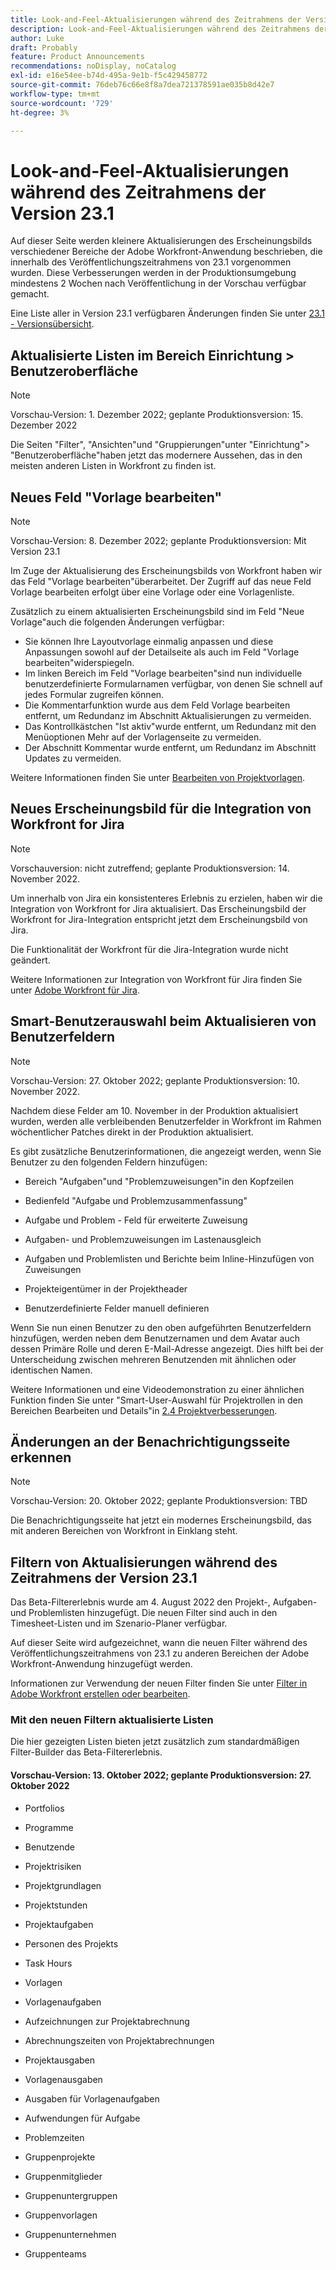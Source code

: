 ```yaml
---
title: Look-and-Feel-Aktualisierungen während des Zeitrahmens der Version 23.1
description: Look-and-Feel-Aktualisierungen während des Zeitrahmens der Version 23.1
author: Luke
draft: Probably
feature: Product Announcements
recommendations: noDisplay, noCatalog
exl-id: e16e54ee-b74d-495a-9e1b-f5c429458772
source-git-commit: 76deb76c66e8f8a7dea721378591ae035b8d42e7
workflow-type: tm+mt
source-wordcount: '729'
ht-degree: 3%

---
```


# Look-and-Feel-Aktualisierungen während des Zeitrahmens der Version 23.1

Auf dieser Seite werden kleinere Aktualisierungen des Erscheinungsbilds verschiedener Bereiche der Adobe Workfront-Anwendung beschrieben, die innerhalb des Veröffentlichungszeitrahmens von 23.1 vorgenommen wurden. Diese Verbesserungen werden in der Produktionsumgebung mindestens 2 Wochen nach Veröffentlichung in der Vorschau verfügbar gemacht.

Eine Liste aller in Version 23.1 verfügbaren Änderungen finden Sie unter [23.1 - Versionsübersicht](/help/quicksilver/product-announcements/product-releases/23.1-release-activity/23-1-release-overview.md).

## Aktualisierte Listen im Bereich Einrichtung > Benutzeroberfläche

>[!NOTE]
>
>Vorschau-Version: 1. Dezember 2022; geplante Produktionsversion: 15. Dezember 2022

Die Seiten &quot;Filter&quot;, &quot;Ansichten&quot;und &quot;Gruppierungen&quot;unter &quot;Einrichtung&quot;> &quot;Benutzeroberfläche&quot;haben jetzt das modernere Aussehen, das in den meisten anderen Listen in Workfront zu finden ist.

## Neues Feld &quot;Vorlage bearbeiten&quot;

>[!NOTE]
>
>Vorschau-Version: 8. Dezember 2022; geplante Produktionsversion: Mit Version 23.1

Im Zuge der Aktualisierung des Erscheinungsbilds von Workfront haben wir das Feld &quot;Vorlage bearbeiten&quot;überarbeitet. Der Zugriff auf das neue Feld Vorlage bearbeiten erfolgt über eine Vorlage oder eine Vorlagenliste.

Zusätzlich zu einem aktualisierten Erscheinungsbild sind im Feld &quot;Neue Vorlage&quot;auch die folgenden Änderungen verfügbar:

* Sie können Ihre Layoutvorlage einmalig anpassen und diese Anpassungen sowohl auf der Detailseite als auch im Feld &quot;Vorlage bearbeiten&quot;widerspiegeln.
* Im linken Bereich im Feld &quot;Vorlage bearbeiten&quot;sind nun individuelle benutzerdefinierte Formularnamen verfügbar, von denen Sie schnell auf jedes Formular zugreifen können.
* Die Kommentarfunktion wurde aus dem Feld Vorlage bearbeiten entfernt, um Redundanz im Abschnitt Aktualisierungen zu vermeiden.
* Das Kontrollkästchen &quot;Ist aktiv&quot;wurde entfernt, um Redundanz mit den Menüoptionen Mehr auf der Vorlagenseite zu vermeiden.
* Der Abschnitt Kommentar wurde entfernt, um Redundanz im Abschnitt Updates zu vermeiden.

Weitere Informationen finden Sie unter [Bearbeiten von Projektvorlagen](/help/quicksilver/manage-work/projects/create-and-manage-templates/edit-templates.md).

## Neues Erscheinungsbild für die Integration von Workfront for Jira

>[!NOTE]
>
>Vorschauversion: nicht zutreffend; geplante Produktionsversion: 14. November 2022.

Um innerhalb von Jira ein konsistenteres Erlebnis zu erzielen, haben wir die Integration von Workfront for Jira aktualisiert. Das Erscheinungsbild der Workfront for Jira-Integration entspricht jetzt dem Erscheinungsbild von Jira.

Die Funktionalität der Workfront für die Jira-Integration wurde nicht geändert.

Weitere Informationen zur Integration von Workfront für Jira finden Sie unter [Adobe Workfront für Jira](/help/quicksilver/workfront-integrations-and-apps/use-workfront-with-jira/workfront-for-jira.md).

## Smart-Benutzerauswahl beim Aktualisieren von Benutzerfeldern

>[!NOTE]
>
>Vorschau-Version: 27. Oktober 2022; geplante Produktionsversion: 10. November 2022.
>
>Nachdem diese Felder am 10. November in der Produktion aktualisiert wurden, werden alle verbleibenden Benutzerfelder in Workfront im Rahmen wöchentlicher Patches direkt in der Produktion aktualisiert.

Es gibt zusätzliche Benutzerinformationen, die angezeigt werden, wenn Sie Benutzer zu den folgenden Feldern hinzufügen:

* Bereich &quot;Aufgaben&quot;und &quot;Problemzuweisungen&quot;in den Kopfzeilen

* Bedienfeld &quot;Aufgabe und Problemzusammenfassung&quot;

* Aufgabe und Problem - Feld für erweiterte Zuweisung

* Aufgaben- und Problemzuweisungen im Lastenausgleich

* Aufgaben und Problemlisten und Berichte beim Inline-Hinzufügen von Zuweisungen

* Projekteigentümer in der Projektheader

* Benutzerdefinierte Felder manuell definieren

Wenn Sie nun einen Benutzer zu den oben aufgeführten Benutzerfeldern hinzufügen, werden neben dem Benutzernamen und dem Avatar auch dessen Primäre Rolle und deren E-Mail-Adresse angezeigt. Dies hilft bei der Unterscheidung zwischen mehreren Benutzenden mit ähnlichen oder identischen Namen.

Weitere Informationen und eine Videodemonstration zu einer ähnlichen Funktion finden Sie unter &quot;Smart-User-Auswahl für Projektrollen in den Bereichen Bearbeiten und Details&quot;in [2.4 Projektverbesserungen](/help/quicksilver/product-announcements/product-releases/22.4-release-activity/22-4-project-enhancements.md).

## Änderungen an der Benachrichtigungsseite erkennen

>[!NOTE]
>
>Vorschau-Version: 20. Oktober 2022; geplante Produktionsversion: TBD <!-- Phased rollout beginning on November 3, with availability for all customers by November 17, 2022. -->

Die Benachrichtigungsseite hat jetzt ein modernes Erscheinungsbild, das mit anderen Bereichen von Workfront in Einklang steht.

## Filtern von Aktualisierungen während des Zeitrahmens der Version 23.1

Das Beta-Filtererlebnis wurde am 4. August 2022 den Projekt-, Aufgaben- und Problemlisten hinzugefügt. Die neuen Filter sind auch in den Timesheet-Listen und im Szenario-Planer verfügbar.

Auf dieser Seite wird aufgezeichnet, wann die neuen Filter während des Veröffentlichungszeitrahmens von 23.1 zu anderen Bereichen der Adobe Workfront-Anwendung hinzugefügt werden.

Informationen zur Verwendung der neuen Filter finden Sie unter [Filter in Adobe Workfront erstellen oder bearbeiten](/help/quicksilver/reports-and-dashboards/reports/reporting-elements/create-filters.md).

### Mit den neuen Filtern aktualisierte Listen

Die hier gezeigten Listen bieten jetzt zusätzlich zum standardmäßigen Filter-Builder das Beta-Filtererlebnis.

#### Vorschau-Version: 13. Oktober 2022; geplante Produktionsversion: 27. Oktober 2022

* Portfolios

* Programme

* Benutzende

* Projektrisiken

* Projektgrundlagen

* Projektstunden

* Projektaufgaben

* Personen des Projekts

* Task Hours

* Vorlagen

* Vorlagenaufgaben

* Aufzeichnungen zur Projektabrechnung

* Abrechnungszeiten von Projektabrechnungen

* Projektausgaben

* Vorlagenausgaben

* Ausgaben für Vorlagenaufgaben

* Aufwendungen für Aufgabe

* Problemzeiten

* Gruppenprojekte

* Gruppenmitglieder

* Gruppenuntergruppen

* Gruppenvorlagen

* Gruppenunternehmen

* Gruppenteams
